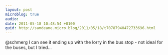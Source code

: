 ```yaml
---
layout: post
microblog: true
audio: 
date: 2011-05-18 10:48:54 +0100
guid: http://samdeane.micro.blog/2011/05/18/t70787940472733696.html
---
```

@schmerg I can see it ending up with the lorry in the bus stop - not ideal for the buses, but I tried...
